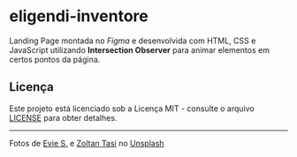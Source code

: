 # eligendi-inventore

Landing Page montada no *Figma* e desenvolvida com HTML, CSS e JavaScript utilizando **Intersection Observer** para animar elementos em certos pontos da página.

## Licença

Este projeto está licenciado sob a Licença MIT - consulte o arquivo [LICENSE](LICENSE) para obter detalhes.

---
Fotos de [Evie S.](https://unsplash.com/@evieshaffer?utm_source=unsplash&utm_medium=referral&utm_content=creditCopyText) e [Zoltan Tasi](https://unsplash.com/@zoltantasi?utm_source=unsplash&utm_medium=referral&utm_content=creditCopyText) no [Unsplash](https://unsplash.com)
